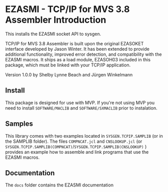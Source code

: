 # EZASMI - TCP/IP for MVS 3.8 Assembler Introduction

This installs the EZASMI socket API to sysgen.

TCP/IP for MVS 3.8 Assembler is built upon the original EZASOKET interface developed by Jason Winter. It has been extended to provide additional functionality, improved error detection, and compatibility with the EZASMI macros. It ships as a load module, EZASOH03 included in this package, which must be linked with your TCP/IP application.


Version 1.0.0 by Shelby Lynne Beach and Jürgen Winkelmann

## Install

This package is designed for use with MVP. If you're not using MVP you need to install `SOFTWARE/MACLIB` and `SOFTWARE/SXMACLIB` prior to instalation.

## Samples

This library comes with two examples located in `SYSGEN.TCPIP.SAMPLIB` (or in the SAMPLIB folder). The files `COMPNCAT.jcl` and `CNSLOOKUP.jcl` (or `SYSGEN.TCPIP.SAMPLIB(COMPNCAT)`/`SYSGEN.TCPIP.SAMPLIB(CNSLOOKUP)` ) provides an example how to assemble and link programs that use the EZASMI macros.

## Documentation

The `docs` folder contains the EZASMI documentation

